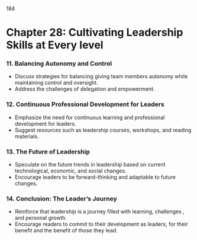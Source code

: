184

# **Chapter 28: Cultivating Leadership Skills at Every level**

### **11. Balancing Autonomy and Control**

- Discuss strategies for balancing giving team members autonomy while maintaining control and 
oversight.
- Address the challenges of delegation and empowerment.

### **12. Continuous Professional Development for Leaders**

- Emphasize the need for continuous learning and professional development for leaders.
- Suggest resources such as leadership courses, workshops, and reading materials.

### **13. The Future of Leadership**

- Speculate on the future trends in leadership based on current technological, economic, and social 
changes.
- Encourage leaders to be forward-thinking and adaptable to future changes.

### **14. Conclusion: The Leader’s Journey**

- Reinforce that leadership is a journey filled with learning, challenges , and personal growth.
- Encourage readers to commit to their development as leaders, for their benefit and the benefit of those they lead.